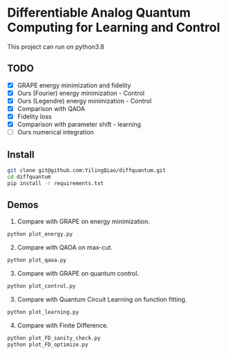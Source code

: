 
# Differentiable Analog Quantum Computing for Learning and Control
This project can run on python3.8

## TODO
- [x] GRAPE energy minimization and fidelity 
- [x] Ours (Fourier) energy minimization - Control
- [x] Ours (Legendre) energy minimization - Control
- [x] Comparison with QAOA
- [x] Fidelity loss
- [x] Comparison with parameter shift - learning
- [ ] Ours numerical integration

## Install
```bash
git clone git@github.com:YilingQiao/diffquantum.git
cd diffquantum
pip install -r requirements.txt
```
## Demos
1. Compare with GRAPE on energy minimization. 
```bash
python plot_energy.py
```
2. Compare with QAOA on max-cut. 
```bash
python plot_qaoa.py
```
3. Compare with GRAPE on quantum control. 
```bash
python plot_control.py
```
3. Compare with Quantum Circuit Learning on function fitting. 
```bash
python plot_learning.py
```

4. Compare with Finite Difference. 
```bash
python plot_FD_sanity_check.py
python plot_FD_optimize.py
```
